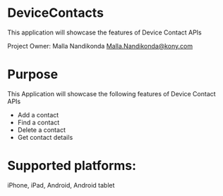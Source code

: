 DeviceContacts
=================

This application will showcase the features of Device Contact APIs

Project Owner: Malla Nandikonda <Malla.Nandikonda@kony.com>

# Purpose
This Application will showcase the following features of Device Contact APIs

* Add a contact
* Find a contact
* Delete a contact
* Get contact details

# Supported platforms:
iPhone, iPad, Android, Android tablet
